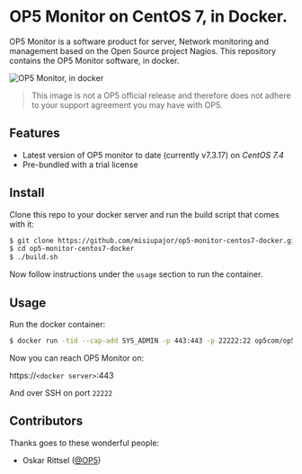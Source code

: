 # OP5 Monitor on CentOS 7, in Docker.
OP5 Monitor is a software product for server, Network monitoring and management based on the Open Source project Nagios.
This repository contains the OP5 Monitor software, in docker.

![OP5 Monitor, in docker](https://user-images.githubusercontent.com/2470979/30489703-398bcd3e-9a38-11e7-88e3-8b2da7b67a4f.png)

> This image is not a OP5 official release and therefore does not adhere to your support agreement you may have with OP5.

## Features

 * Latest version of OP5 monitor to date (currently v7.3.17) on _CentOS 7.4_
 * Pre-bundled with a trial license

## Install

Clone this repo to your docker server and run the build script that comes with it:

```sh
$ git clone https://github.com/misiupajor/op5-monitor-centos7-docker.git
$ cd op5-monitor-centos7-docker
$ ./build.sh
```

Now follow instructions under the ```usage``` section to run the container.

## Usage

Run the docker container:

```sh
$ docker run -tid --cap-add SYS_ADMIN -p 443:443 -p 22222:22 op5com/op5-monitor-centos7
```

Now you can reach OP5 Monitor on:

https://`<docker server>`:443

And over SSH on port ```22222```


## Contributors

Thanks goes to these wonderful people:

* Oskar Rittsel ([@OP5](https://www.op5.com))
